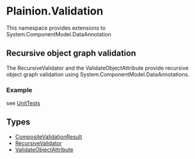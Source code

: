 
# Plainion.Validation

This namespace provides extensions to System.ComponentModel.DataAnnotation

## Recursive object graph validation

The RecursiveValidator and the ValidateObjectAttribute provide recursive object graph validation using System.ComponentModel.DataAnnotations.

### Example

see [UnitTests](../../Plainion.Core.Tests/Validation/)

## Types

* [CompositeValidationResult](CompositeValidationResult.md)
* [RecursiveValidator](RecursiveValidator.md)
* [ValidateObjectAttribute](ValidateObjectAttribute.md)

